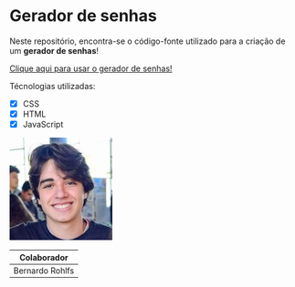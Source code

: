 # Gerador de senhas
Neste repositório, encontra-se o código-fonte utilizado para a criação de um **gerador de senhas**!
 
 [Clique aqui para usar o gerador de senhas!](https://berohlfs.github.io/Gerador-de-senhas/)
 
 Técnologias utilizadas:
 - [x] CSS
 - [x] HTML
 - [x] JavaScript
 
 ![](imgs/colaborador1.jpg)
 
 | Colaborador | 
 | --- |
 | Bernardo Rohlfs | 

